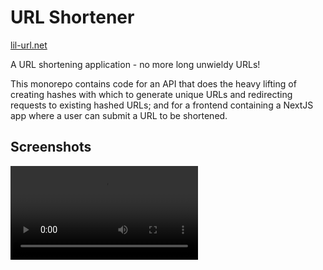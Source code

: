 # URL Shortener

[lil-url.net](https://lil-url.net/)

A URL shortening application - no more long unwieldy URLs!

This monorepo contains code for an API that does the heavy lifting of creating hashes with which to generate unique URLs and redirecting requests to existing hashed URLs; and for a frontend containing a NextJS app where a user can submit a URL to be shortened.

## Screenshots

![App Screencapture](./client/public/url-shortening-demo.mov)